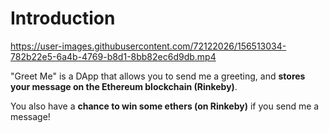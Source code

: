 # Introduction

https://user-images.githubusercontent.com/72122026/156513034-782b22e5-6a4b-4769-b8d1-8bb82ec6d9db.mp4

"Greet Me" is a DApp that allows you to send me a greeting, and **stores your message on the Ethereum blockchain (Rinkeby)**.

You also have a **chance to win some ethers (on Rinkeby)** if you send me a message!
